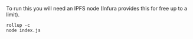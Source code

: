 To run this you will need an IPFS node (Infura provides this for free up to a limit).

```
rollup -c  
node index.js
```
